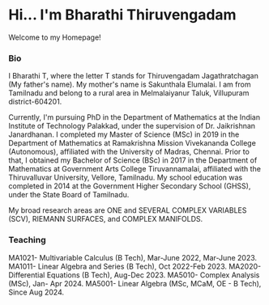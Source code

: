 # Hi... I'm Bharathi Thiruvengadam 
Welcome to my Homepage! 

### Bio
I Bharathi T, where the letter T stands for Thiruvengadam Jagathratchagan (My father's name). My mother's name is Sakunthala Elumalai. I am from Tamilnadu and belong to a rural area in Melmalaiyanur Taluk, Villupuram district-604201. 

Currently,  I'm pursuing PhD in the Department of Mathematics at the Indian Institute of Technology Palakkad, under the supervision of  Dr. Jaikrishnan Janardhanan. I completed my Master of Science (MSc) in 2019 in the Department of Mathematics at Ramakrishna Mission Vivekananda College (Autonomous), affiliated with the University of Madras, Chennai. Prior to that, I obtained my Bachelor of Science (BSc) in 2017 in the Department of Mathematics at Government Arts College Tiruvannamalai, affiliated with the Thiruvalluvar University, Vellore, Tamilnadu. My school education was completed in 2014 at the Government Higher Secondary School (GHSS), under the State Board of Tamilnadu. 

My broad research areas are ONE and SEVERAL COMPLEX VARIABLES (SCV), RIEMANN SURFACES, and COMPLEX MANIFOLDS. 

### Teaching 
MA1021- Multivariable Calculus (B Tech), Mar-June 2022, Mar-June 2023.
MA1011- Linear Algebra and Series (B Tech), Oct 2022-Feb 2023. 
MA2020- Differential Equations (B Tech), Aug-Dec 2023. 
MA5010- Complex Analysis (MSc), Jan- Apr 2024. 
MA5001- Linear Algebra (MSc, MCaM, OE - B Tech), Since Aug 2024. 
